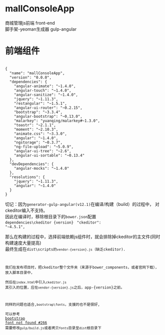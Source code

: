# mallConsoleApp
商城管理js前端 front-end<br/>
脚手架-yeoman生成器 gulp-angular<br/>

<h1>前端组件</h1>
<pre><code>
{
  "name": "mallConsoleApp",
  "version": "0.0.0",
  "dependencies": {
    "angular-animate": "~1.4.0",
    "angular-touch": "~1.4.0",
    "angular-sanitize": "~1.4.0",
    "jquery": "~1.11.3",
    "restangular": "~1.5.1",
    "angular-ui-router": "~0.2.15",
    "bootstrap": "~3.3.4",
    "angular-bootstrap": "~0.13.0",
    "malarkey": "yuanqing/malarkey#~1.3.0",
    "toastr": "~2.1.1",
    "moment": "~2.10.3",
    "animate.css": "~3.3.0",
    "angular": "~1.4.0",
    "ngstorage": "~0.3.7",
    "ng-file-upload": "~5.0.9",
    "angular-ui-tree": "~2.6",
    "angular-ui-sortable": "~0.13.4"
  },
  "devDependencies": {
    "angular-mocks": "~1.4.0"
  },
  "resolutions": {
    "jquery": "~1.11.3",
    "angular": "~1.4.0"
  }
}
</code></pre>

切记：因为<code>generator-gulp-angular(v12.1)</code>在编译/构建（build）的过程中，
对ckeditor编入不支持。<br>
因此在编译时，移除根目录下的<code>bower.json</code>配置<br>
 <code>dependencies\ckeditor {version}</code>
 <code>        "ckeditor": "~4.5.1",</code>

 那么在构建的过程中，选择前端依赖js组件时，就会排除掉ckeditor的主文件(同时构建速度大量提高)<br>
 最终生成在<code>dist\scripts的<code>vendor-{version}.js</code>（缺乏ckeditor).<br>
 
 我们在发布项目时，把ckeditor整个文件夹（来源于bower_components，或者官网下载），放入脚本目录中，<br>
 然后在<code>index.html</code>中引入<code>ckeditor.js</code>
 其引入的位置，应在<code>vendor-{version}.js</code>之后，app-{version}之前。<br>
 
 同样的问题也适合,<code>bootstrap\fonts</code>，支援的也不是很好,<br>
 可以参考 <a href='https://github.com/Swiip/generator-gulp-angular/issues/266'>bootstrap font not found #266</a>
 需要修改<code>gulp/build.js</code>或者拷贝<code>fonts</code>目录至<code>dist</code>根目录下 
